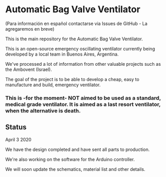 # Automatic Bag Valve Ventilator #

(Para información en español contactarse via Issues de GitHub - La agregaremos en breve)

This is the main repository for the Automatic Bag Valve Ventilator.

This is an open-source emergency oscillating ventilator currently being developed by a local team in Buenos Aires, Argentina.

We've processed a lot of information from other valuable projects such as the Ambovent (Israel).

The goal of the project is to be able to develop a cheap, easy to manufacture and build, emergency ventilator.

### This is -for the moment- NOT aimed to be used as a standard, medical grade ventilator. It is aimed as a last resort ventilator, when the alternative is death. ###

## Status ##
April 3 2020

We have the design completed and have sent all parts to production.

We're also working on the software for the Arduino controller.

We will soon update the schematics, material list and other details. 